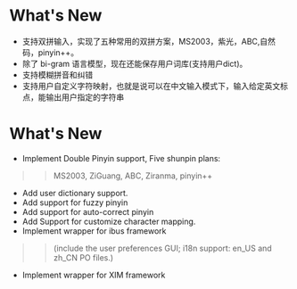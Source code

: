 # What's New #
  * 支持双拼输入，实现了五种常用的双拼方案，MS2003，紫光，ABC,自然码，pinyin++。
  * 除了 bi-gram 语言模型，现在还能保存用户词库(支持用户dict)。
  * 支持模糊拼音和纠错
  * 支持用户自定义字符映射，也就是说可以在中文输入模式下，输入给定英文标点，能输出用户指定的字符串

# What's New #
  * Implement Double Pinyin support, Five shunpin plans:
> > MS2003, ZiGuang, ABC, Ziranma, pinyin++
  * Add user dictionary support.
  * Add support for fuzzy pinyin
  * Add support for auto-correct pinyin
  * Add Support for customize character mapping.
  * Implement wrapper for ibus framework
> > (include the user preferences GUI; i18n support: en\_US and zh\_CN PO files.)
  * Implement wrapper for XIM framework